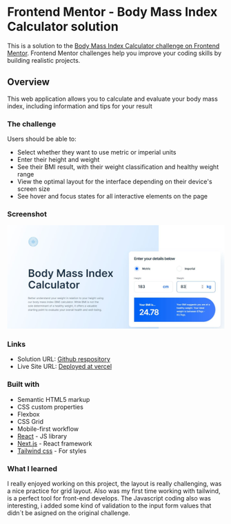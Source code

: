 # Frontend Mentor - Body Mass Index Calculator solution

This is a solution to the [Body Mass Index Calculator challenge on Frontend Mentor](https://www.frontendmentor.io/challenges/body-mass-index-calculator-brrBkfSz1T). Frontend Mentor challenges help you improve your coding skills by building realistic projects. 


## Overview

This web application allows you to calculate and evaluate your body mass index, including information and tips for your result 


### The challenge

Users should be able to:

- Select whether they want to use metric or imperial units
- Enter their height and weight
- See their BMI result, with their weight classification and healthy weight range
- View the optimal layout for the interface depending on their device's screen size
- See hover and focus states for all interactive elements on the page

### Screenshot

![Screenshot](https://github.com/sbarciela/bmi-calculator/blob/master/public/screenshot.JPG)

### Links

- Solution URL: [Github respository](https://github.com/sbarciela/bmi-calculator)
- Live Site URL: [Deployed at vercel](https://bmi-calculator-sb.vercel.app/)

### Built with

- Semantic HTML5 markup
- CSS custom properties
- Flexbox
- CSS Grid
- Mobile-first workflow
- [React](https://reactjs.org/) - JS library
- [Next.js](https://nextjs.org/) - React framework
- [Tailwind css](https://tailwindcss.com/) - For styles


### What I learned

I really enjoyed working on this project, the layout is really challenging, was a nice practice for grid layout. Also was my first time working with tailwind, is a perfect tool for front-end develops. 
The Javascript coding also was interesting, i added some kind of validation to the input form values that didn´t be asigned on the original challenge.

